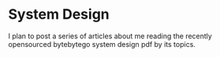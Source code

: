 # System Design

I plan to post a series of articles about me reading the recently opensourced bytebytego system design pdf by its topics.